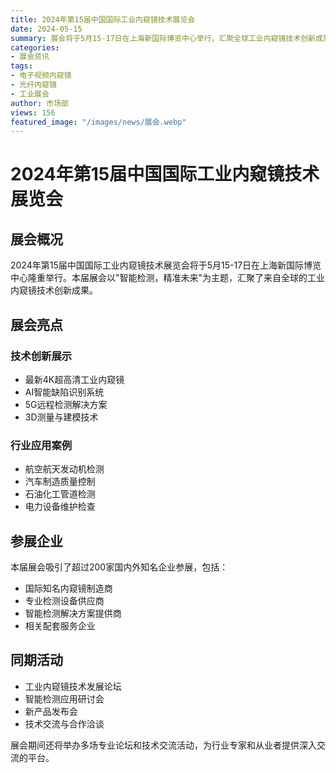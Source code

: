 ```yaml
---
title: 2024年第15届中国国际工业内窥镜技术展览会
date: 2024-05-15
summary: 展会将于5月15-17日在上海新国际博览中心举行，汇聚全球工业内窥镜技术创新成果
categories:
- 展会资讯
tags:
- 电子视频内窥镜
- 光纤内窥镜
- 工业展会
author: 市场部
views: 156
featured_image: "/images/news/展会.webp"
---
```


# 2024年第15届中国国际工业内窥镜技术展览会

## 展会概况

2024年第15届中国国际工业内窥镜技术展览会将于5月15-17日在上海新国际博览中心隆重举行。本届展会以"智能检测，精准未来"为主题，汇聚了来自全球的工业内窥镜技术创新成果。

## 展会亮点

### 技术创新展示
- 最新4K超高清工业内窥镜
- AI智能缺陷识别系统
- 5G远程检测解决方案
- 3D测量与建模技术

### 行业应用案例
- 航空航天发动机检测
- 汽车制造质量控制
- 石油化工管道检测
- 电力设备维护检查

## 参展企业

本届展会吸引了超过200家国内外知名企业参展，包括：
- 国际知名内窥镜制造商
- 专业检测设备供应商
- 智能检测解决方案提供商
- 相关配套服务企业

## 同期活动

- 工业内窥镜技术发展论坛
- 智能检测应用研讨会
- 新产品发布会
- 技术交流与合作洽谈

展会期间还将举办多场专业论坛和技术交流活动，为行业专家和从业者提供深入交流的平台。